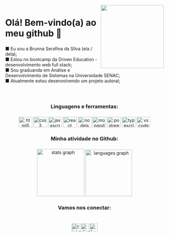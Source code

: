 <br clear="both">

<img align="right" height="200" src="https://i.pinimg.com/originals/11/96/89/119689d2f8ae50053501afb4190e23f6.gif"  />

###

<h1 align="left">Olá! Bem-vindo(a) ao meu github 👋</h1>

###

<p align="left">■ Eu sou a Brunna Serafina da Silva (ela / dela);<br>■ Estou no bootcamp da Driven Education - desenvolvimento web full stack;<br>■ Sou graduanda em Análise e Desenvolvimento de Sistemas na Universidade SENAC;<br>■ Atualmente estou desenvolvendo um projeto autoral;</p>

###

<br clear="both">

<h3 align="center">Linguagens e ferramentas:</h3>

###

<div align="center">
  <img src="https://cdn.jsdelivr.net/gh/devicons/devicon/icons/html5/html5-original.svg" height="33" width="43" alt="html5 logo"  />
  <img src="https://cdn.jsdelivr.net/gh/devicons/devicon/icons/css3/css3-original.svg" height="33" width="43" alt="css3 logo"  />
  <img src="https://cdn.jsdelivr.net/gh/devicons/devicon/icons/javascript/javascript-original.svg" height="33" width="43" alt="javascript logo"  />
  <img src="https://cdn.jsdelivr.net/gh/devicons/devicon/icons/react/react-original.svg" height="33" width="43" alt="react logo"  />
  <img src="https://cdn.jsdelivr.net/gh/devicons/devicon/icons/nodejs/nodejs-original.svg" height="33" width="43" alt="nodejs logo"  />
  <img src="https://cdn.jsdelivr.net/gh/devicons/devicon/icons/mongodb/mongodb-original.svg" height="33" width="43" alt="mongodb logo"  />
  <img src="https://cdn.jsdelivr.net/gh/devicons/devicon/icons/postgresql/postgresql-original.svg" height="33" width="43" alt="postgresql logo"  />
  <img src="https://cdn.jsdelivr.net/gh/devicons/devicon/icons/typescript/typescript-original.svg" height="33" width="43" alt="typescript logo"  />
  <img src="https://cdn.jsdelivr.net/gh/devicons/devicon/icons/vscode/vscode-original.svg" height="33" width="43" alt="vscode logo"  />
</div>

###

<h3 align="center">Minha atividade no Github:</h3>

###

<div align="center">
  <img src="https://github-readme-stats.vercel.app/api?hide_title=false&hide_rank=false&show_icons=true&include_all_commits=true&count_private=true&disable_animations=false&theme=radical&locale=pt-br&hide_border=false&username=brunnaserafina" height="150" alt="stats graph"  />
  <img src="https://github-readme-stats.vercel.app/api/top-langs?locale=pt-br&hide_title=false&layout=compact&card_width=320&langs_count=5&theme=radical&hide_border=false&username=brunnaserafina" height="148" alt="languages graph"  />
</div>

###

<h3 align="center">Vamos nos conectar:</h3>

###

<br clear="both">

<div align="center">
  <a href="https://www.linkedin.com/in/brunna-serafina" target="_blank">
    <img src="https://img.shields.io/static/v1?message=LinkedIn&logo=linkedin&label=&color=0077B5&logoColor=white&labelColor=&style=for-the-badge" height="25" alt="linkedin logo"  />
  </a>
  <a href="https://www.discord.com/BrunnaSerafina#0574" target="_blank">
    <img src="https://img.shields.io/static/v1?message=Discord&logo=discord&label=&color=7289DA&logoColor=white&labelColor=&style=for-the-badge" height="25" alt="discord logo"  />
  </a>
  <a href="https://www.facebook.com/brunnaserafina" target="_blank">
    <img src="https://img.shields.io/static/v1?message=Facebook&logo=facebook&label=&color=1877F2&logoColor=white&labelColor=&style=for-the-badge" height="25" alt="facebook logo"  />
  </a>
</div>

###
